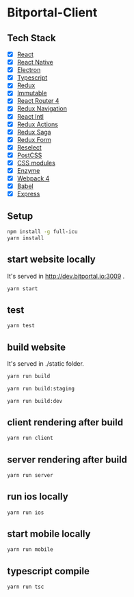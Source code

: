 # Bitportal-Client

## Tech Stack
- [x] [React](https://facebook.github.io/react/)
- [x] [React Native](https://facebook.github.io/react-native/)
- [x] [Electron](https://electronjs.org/)
- [x] [Typescript](https://www.typescriptlang.org/)
- [x] [Redux](https://github.com/reactjs/redux)
- [x] [Immutable](http://facebook.github.io/immutable-js)
- [x] [React Router 4](https://reacttraining.com/react-router/)
- [x] [Redux Navigation](https://reactnavigation.org/)
- [x] [React Intl](https://github.com/yahoo/react-intl)
- [x] [Redux Actions](https://github.com/acdlite/redux-actions)
- [x] [Redux Saga](https://github.com/yelouafi/redux-saga)
- [x] [Redux Form](http://redux-form.com)
- [x] [Reselect](https://github.com/reactjs/reselect)
- [x] [PostCSS](https://github.com/postcss/postcss)
- [x] [CSS modules](https://github.com/outpunk/postcss-modules)
- [x] [Enzyme](https://github.com/airbnb/enzyme)
- [x] [Webpack 4](https://webpack.js.org)
- [x] [Babel](https://babeljs.io/)
- [x] [Express](https://github.com/expressjs/express)

## Setup
```sh
npm install -g full-icu
yarn install
```

## start website locally
It's served in http://dev.bitportal.io:3009 .
```sh
yarn start
```

## test
```sh
yarn test
```

## build website
It's served in ./static folder.
```sh
yarn run build
```
```sh
yarn run build:staging
```
```sh
yarn run build:dev
```

## client rendering after build
```sh
yarn run client
```

## server rendering after build
```sh
yarn run server
```

## run ios locally
```sh
yarn run ios
```

## start mobile locally
```sh
yarn run mobile
```

## typescript compile
```sh
yarn run tsc
```
